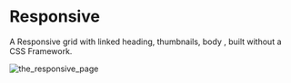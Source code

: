 # Responsive 

A Responsive grid with linked heading, thumbnails, body , built without a CSS Framework.



![the_responsive_page](https://cloud.githubusercontent.com/assets/17050470/17086297/16f87c7e-51bc-11e6-880e-f691fb82bc10.jpg)


